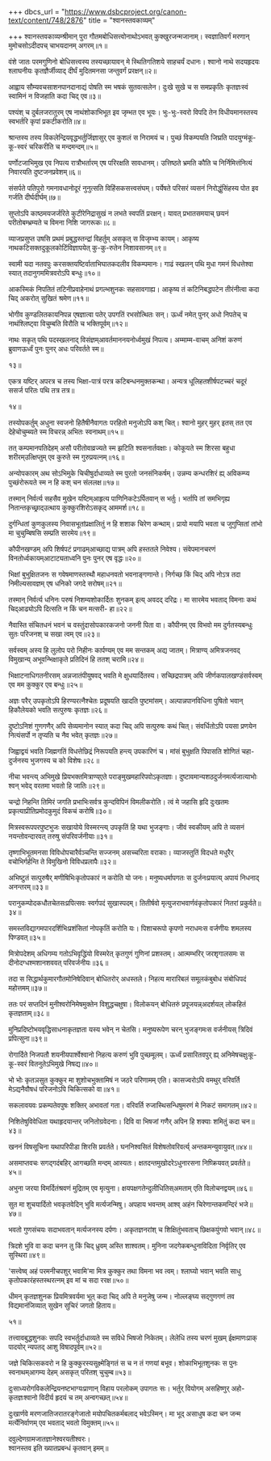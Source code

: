 +++
dbcs_url = "https://www.dsbcproject.org/canon-text/content/748/2876"
title = "श्वानस्तवकाव्यम्"

+++
श्वानस्तवकाव्यम्श्रीमान् पुरा गौतमबोधिसत्त्वोनाथोऽभवत् कुक्खुरजन्मजानाम्। स्वज्ञातिवर्गं
मरणान् मुमोचसोऽदीदपच् चाभयदानम्
अगरम्॥१॥

वंशे जातः परमगुणिनो
बोधिसत्त्वस्य तस्यच्छायावन् मे स्थितिगतिशये
साहचर्यं दधानः। श्वानो नाथे सदयहृदयः
श्लाघनीयः कृतज्ञैर्जीव्याद् दीर्घं
मुदितमनसा जन्तुवर्गं प्ररक्षन्॥२॥

आह्वाय सौम्यवचसाशनपानदानाद्यं पोषति स्म भषकं
सुतवत्सलेन। दुःखे सुखे च स
समप्रकृतिः कृतज्ञःस्वं स्वामिनं न
विजहाति कदा चिद् एव॥३॥

पश्यंश् च दुर्बलजरातुरम्
एष नाथंशोकाभिभूत इव जृम्भत
एव भूयः। भुः-भुः-स्वरो विपदि
तेन विधीयमानस्तस्य स्वभर्तरि
कृपां प्रकटीकरोति॥४॥

श्रान्तस्य तस्य
विकलेन्द्रियवृद्धभर्तुर्जिज्ञासुर् एव कुशलं
स निरामयं च। पुच्छं विकम्पयति
जिघ्रति पादयुग्मंकू-कू-स्वरं चरिकरीति
च मन्दमन्दम्॥५॥

पर्णोटजाभिमुख एव
निपत्य रात्रौभर्तारम् एष परिरक्षति
सावधानम्। उत्तिष्ठते भ्रमति
कौति च निर्निमित्तंनित्यं निवारयति
दुष्टजनप्रवेशम्॥६॥

संसर्पते पतिपुरो
गमनावधानोदूरं नुनुत्सति
विहिंसकसत्त्वसंघम्। पर्येषते परिसरं
व्यसनं निरोद्धुंसिंहस्य पोत इव
गर्जति दीर्घदीर्घम्॥७॥

सुप्तोऽपि काष्ठमयजर्जरिते
कुटीरेनिद्रासुखं न लभते
स्वपतिं प्ररक्षन्। यावत् प्रभातसमयाच्
छयनं परीतोबम्भ्रम्यते च विमना
निशि जागरूकः॥८॥

व्याजप्रसुप्त उषसि
प्रथमं प्रबुद्धस्तन्द्रां विहर्तुम्
असकृत् स विजृम्भ्य कायम्। आकृष्य नाथकटिसक्तदुकूलकोटिंविज्ञापयेत् कु-कु-रुतेन
निशावसानम्॥९॥

स्वामी यदा नतवपुः
करसक्तयष्टिर्वाताभिघातकदलीव
विकम्पमानः। गाढं स्खलन् पथि
मुधा गमनं विधत्तेश्वा स्यात् तदानुगममित्रवरोऽपि
बन्धुः॥१०॥

आकस्मिकं निपतितं
तटिनीप्रवाहेनाथं प्रगल्भशुनकः
सहसावगाह्य। आकृष्य तं कटिनिबद्धपटेन
तीरंनीत्वा कदा चिद्
अकरोत् सुखितं श्रमेण॥११॥

भोगीव कुण्डलितकायनिपन्न
एषज्ञात्वा पतेर्
उपगतिं रभसोत्थितः सन्। ऊर्ध्वं नमेत् पुनर्
अधो निपतेच् च नाथंश्लिष्ट्वा विचुम्बति
विरौति च भक्तिपूर्वम्॥१२॥

नाथः सकृत् पथि
पदस्खलनाद् विसंज्ञम्आवर्तमाननयनोर्ध्वमुखं
निपत्य। अम्माम्म-वाचम्
अनिशं करुणं ब्रुवाणऊर्ध्वं पुनः पुनर्
अधः परिवर्तते स्म॥

१३॥

एकत्र यष्टिर् अपरत्र
च तस्य भिक्षा-पात्रं परत्र कटिबन्धनमुक्तकन्था। अन्यत्र धूलिहतशीर्षपटच्चरं
चदूरं ससर्ज परितः
पथि तत्र तत्र॥

१४॥

तस्योपकर्तुम् अधुना
स्वजनो हितैषीनैवागतः परहितो
मनुजोऽपि कश् चित्। श्वानो मुहर् मुहर्
इतस् तत एव देहेचोचुम्ब्यते स्म
विचरन्न् अभितः स्वनाथम्॥१५॥

तत् कम्पमानपतिदेहम्
असौ परीतोवाव्रज्यते स्म
झटिति श्वसनार्तवक्षाः। कोकूयते स्म शिरसा
बहुधा शरीरम्उत्क्षिप्तुम् एव
कुरुते स्म गुरुप्रयत्नम्॥१६॥

अन्योपकारम् अथ
सोऽभिमुके चिचीषुर्दाधाव्यते स्म पुरतो
जनसंनिकर्षम्। उन्नम्य कन्धरशिरं
ह्य् अविकम्प्य पुच्छंरोरूयते स्म न हि
कश् चन संललक्ष॥१७॥

तस्मान् निर्वर्त्य
सहसैव मुखेन यष्टिम्आहृत्य पाणिनिकटेऽर्पितवान्
स भर्तुः। भर्तापि तां समभिगृह्य
नितान्तकृच्छ्राद्उत्थाय कुक्कुरशिरोऽसकृद्
आममर्श॥१८॥

दुर्गन्धितां कुणकुलस्य
निवासभूतांप्रक्षालितुं न
हि शशाक चिरेण कन्थाम्। प्रायो मयापि भवता
च जुगुप्सितां तांभो मा चुचुम्बिषसि
सम्प्रति सारमेय॥१९॥

कौपीनखण्डम् अपि शिर्षपटं प्रगाढम्आच्छाद्य पात्रम्
अपि हस्ततले निवेश्य। संवेपमानचरणं विनतोर्ध्वकायम्आटाट्यताध्वनि पुनः
पुनर् एष वृद्धः॥२०॥

भिक्षां बुभुक्षितजनः
स गवेषमाणस्तस्थौ महाधनवतो
भवनाङ्गणान्ते। निर्गच्छ किं चिद्
अपि नोऽत्र तदा निमील्यसावज्ञम् एष धनिको
जगदे सरोषम्॥२१॥

तस्मान् निर्वर्त्य
धनिनः परुषं निशम्यशोकार्दितः शुनकम्
इत्य् अवदद् दरिद्रः। मा सारमेय भवताद्
विमनाः कथं चिद्आढ्योऽपि दित्सति
न किं चन मत्सरी- हा॥२२॥

नैवास्ति संचितधनं
भवनं च वस्तुंदासोपकारकजनो जननी
पिता वा। कौपीनम् एव विभवो
मम दुर्गतस्यबन्धुः सुतः परिजनश्
च सखा त्वम् एव॥२३॥

सर्वस्वम् अस्य
हि लुलोप परो निहीनः कार्पण्यम् एव मम
सन्तकम् अद्य जातम्। मित्राण्य् अमित्रजनवद्
विमुखान्य् अभूवन्भिक्षाकृते प्रतिदिनं
हि ततश् चरामि॥२४॥

भिक्षाटनाधिगतनीरसम्
अन्नजातंपीयुषवद् भवति मे
क्षुधयार्दितस्य। सच्छिद्रपात्रम्
अपि जीर्णकपालखण्डंसर्वस्वम् एव मम
कुक्कुर एव बन्धुः॥२५॥

अज्ञः परैर् उपकृतोऽपि
हिरण्यरत्नैश्चेतः प्रदूषयति
खादति पुष्टमांसम्। अल्पान्नपानविधिना
पुषितो भवान् हिकौलेयको भवति सत्पुरुषः
कृतज्ञः॥२६॥

दुष्टोऽनिशं गुणगणैर्
अपि सेव्यमानोन स्यात् कदा चिद्
अपि सत्पुरुषः कथं चित्। संवर्धितोऽपि पयसा
प्रणयेन नित्यंसर्पो न तृप्यति
च नैव भवेत् कृतज्ञः॥२७॥

जिह्वाद्वयं भवति
जिह्मगतिं विधत्तेछिद्रं निरूपयति
हन्त्य् उपकारिणं च। मांसं बुभुक्षति
पिपासति शोणितं चहा- दुर्जनस्य भुजगस्य
च को विशेषः॥२८॥

नीचा भवन्त्य् अभिमुखे
प्रियभक्तमित्राण्य्एते पराङ्मुखमहारिपवोऽकृतज्ञाः। दुष्टावमान्यशठदुर्जनमर्त्यजात्याभोः श्वन् भवेद्
वरतमा भवतो हि जातिः॥२९॥

चन्द्रो निहन्ति
तिमिरं जगति प्रभाभिःसर्वत्र कुन्दविपिनं
विमलीकरोति। त्वं मे जहासि हृदि
दुःखतमः प्रकृत्याप्रीतिप्रमोदकुमुदं
विकचं करोषि॥३०॥

मित्रस्वरूपपरपुष्टभुजः
सखायोये विस्मरन्त्य्
उपकृतिं हि यथा भुजङ्गाः। जीवं स्वकीयम् अपि
ते व्यसनं नयन्तोवन्दारवत् तरुषु
संपरिवर्जनीयाः॥३१॥

तृष्णाभिभूतमनसा
विविधोपचारैर्वञ्चन्ति सज्जनम्
असच्चरिता वराकाः। व्याजस्तुतिं विदधते
मधुरैर् वचोभिर्गर्हन्ति ते विमुखिनो
विविधप्रलापैः॥३२॥

अभिष्टुतं सत्पुरुषैर्
मणीषिभिःकृतोपकारं न करोति
यो जनः। मनुष्यधर्मापगतः
स दुर्जनःप्रयात्य् अपायं
निधनाद् अनन्तरम्॥३३॥

परानुकम्पोदकधौतचेतसःप्रपित्सवः स्वर्गपदं
सुखास्पदम्। तितीर्षवो मृत्युजराभवार्णवंकृतोपकारं नितरां
प्रकुर्वते॥३४॥

समस्तविद्यागमपारदर्शिभिःप्रशंसितां नोपकृतिं
करोति यः। पिशाचरूपो कृपणो
नराधमःस वर्जणीयः शमलस्य
पिण्डवत्॥३५॥

मित्रोपदेशम् अधिगम्य
गतोऽभिवृद्धिंयो विस्मरेत् कृतगुणं
गुणिनां प्रशस्तम्। आत्मम्भरिर् जरशृगालसमः
स दीनोदग्धश्मशानशववत्
परिवर्जनीयः॥३६॥

तदा स सिद्धार्थकुमारगौतमोनिषेदिवान् बोधितरोर्
अधस्तले। निहत्य मारारिबलं
समूलकंबुबोध संबोधिपदं
महोत्तमम्॥३७॥

ततः परं सप्तदिनं
मुनीश्वरोनिमेषमुक्तेन विशुद्धचक्षुषा। विलोकयन् बोधितरुं
प्रपूजयन्न्अदर्शयल् लोकहितं
कृतज्ञताम्॥३८॥

मुनिप्रदिष्टोभयवृद्धिसाधनाकृतज्ञता यस्य भवेन्
न चेतसि। मनुष्यरूपेण चरन्
भुजङ्गमःस वर्जनीयस् त्रिदिवं
प्रपित्सुना॥३९॥

रोगार्दिते निजपतौ
शयनीयपार्श्वेश्वानो निहत्य करुणं
भुवि पुच्छमूलम्। ऊर्ध्वं प्रसारितवपुर्
ह्य् अनिमेषचक्षुःकू-कू-स्वरं वितनुतेऽभिमुखे
निषद्य॥४०॥

भो भोः कृतञसुत
कुक्कुर मा शुशोचभुक्तामिषं न जठरे
परिणामम् एति। कासज्वरोऽपि वमथुर्
वरिवर्ति मेऽद्यनैवौषधं परिजनोऽपि
चिकित्सको वा॥४१॥

सकलावयवः प्रकम्पतेवपुषः शक्तिर् अभावतां
गता। वरिवर्ति रुजास्थिसन्धिषुमरणं मे निकटं समागतम्॥४२॥

निशितेषुविवेधिता
यथाहृदयान्तर् जनितोग्रवेदनाः। दिवि वा भिषजां
गणैर् अपिन हि शक्याः शमितुं
कदा चन॥४३॥

खननं विषसूचिना
यथापरिपीडा शिरसि प्रवर्तते। घननिश्वसितं विशेषतोवरिवर्त्य् अन्तकमन्युवायुवत्॥४४॥

असमाप्तवचः सगद्गदंबहिर् आगच्छति मन्दम्
आस्यतः। क्षतदन्तमुखोदरेऽधुनारसना निष्क्रियवत्
प्रवर्तते॥४५॥

अभुना जरया विमर्दितंश्रवणं मुद्रितम्
एव मृत्युना। क्षयपक्षगतेन्दुलीधितिस्अमताम् एति विलोचनद्वयम्॥४६॥

सुत मा शुचयार्दितो
भवकृतवेदिन् भुवि
मर्त्यजन्मिषु। अपहाय भवन्तम् आश्व्
अहंन चिरेणान्तकमन्दिरं
भजे॥४७॥

भवतो गुणसंचयः सदाभवतान् मर्त्यजनस्य
दर्पणः। अकृतज्ञनरांश् च
शिक्षितुंभवताच् छिक्षकपुंगवो
भवान्॥४८॥

त्रिदशे भुवि वा
कदा चनन तु किं चिद् ध्रुवम्
अस्ति शाश्वतम्। मुनिना जदगेकबन्धुनाविदिता निर्वृतिर्
एव सुस्थिरा॥४९॥

'सत्त्वेष्व् अहं
परमनीचपशुर् भवामि'मा मित्र कुक्कुर
तथा विमना भव त्वम्। श्लाघ्यो भवान्
भवति साधु कृतोपकारंहस्तस्थरत्नम् इव
मां च सदा ररक्ष॥५०॥

धीमन् कृतज्ञशुनक
प्रियमित्रवर्यमा भूत् कदा चिद्
अपि ते मनुजेषु जन्म। नोल्लङ्घ्य सद्गुणगणं
तव विद्यमानंजिव्यात् सुखेन
सुचिरं जगतो हिताय॥

५१॥

तत्त्वावबुद्धशुनकः
सपदि स्वभर्तुर्दाधाव्यते स्म सविधे
भिषजो निकेतम्। लेलेधि तस्य चरणं
मुखम् ईक्षमाणःप्राक् पादयोर्
न्यपतद् आशु विषादपूर्वम्॥५२॥

जज्ञे चिकित्सकवरो
न हि कुक्कुरस्यसूक्ष्मेङ्गितं
स च न तं गणयां बभूव। शोकाभिभूतशुनकः
स पुनः स्वनाथम्आगम्य देहम् असकृत्
परितश् चुचुम्ब॥५३॥

दुःसाध्यरोगविकलेन्द्रियनष्टभाग्यःप्राणान् विहाय
परलोकम् उपागतः सः। भर्तुर् वियोगम्
असहिष्णुर् अहो- कृतज्ञःश्वानो विदीर्य
हृदयं च तम् अन्वगच्छत्॥५४॥

दुःखार्णवे मरणजातिजरातरङ्गेजातो मयोपचितकर्मबलाद्
भवेऽस्मिन्। मा भूद् असाधुष
कदा चन जन्म मर्त्येनिर्वाणम् एव भवताद्
भवतो विमुक्तम्॥५५॥

दवुल्देणग्रामजातज्ञानेश्वरयतीश्वरः।  
श्वानस्तव इति ख्यातप्रबन्धं
कृतवान् इमम्॥

